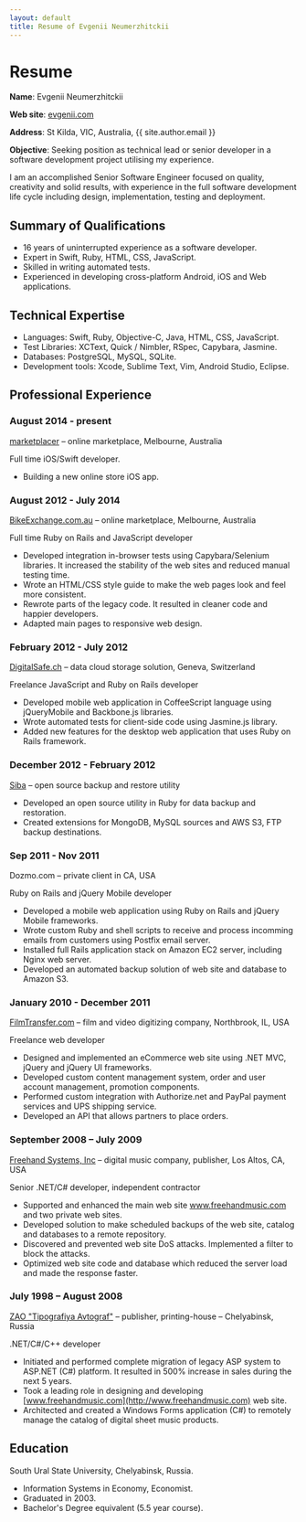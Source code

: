 ```yaml
---
layout: default
title: Resume of Evgenii Neumerzhitckii
---
```


# Resume

**Name**: Evgenii Neumerzhitckii

**Web site**: [evgenii.com](http://evgenii.com)

**Address**: St Kilda, VIC, Australia, {{ site.author.email }}

**Objective**: Seeking position as technical lead or senior developer in a software development project utilising my experience.

I am an accomplished Senior Software Engineer focused on quality, creativity and solid results, with experience in the full software development life cycle including design, implementation, testing and deployment.

## Summary of Qualifications

* 16 years of uninterrupted experience as a software developer.
* Expert in Swift, Ruby, HTML, CSS, JavaScript.
* Skilled in writing automated tests.
* Experienced in developing cross-platform Android, iOS and Web applications.

## Technical Expertise

* Languages: Swift, Ruby, Objective-C, Java, HTML, CSS, JavaScript.
* Test Libraries: XCText, Quick / Nimbler, RSpec, Capybara, Jasmine.
* Databases: PostgreSQL, MySQL, SQLite.
* Development tools: Xcode, Sublime Text, Vim, Android Studio, Eclipse.

## Professional Experience

### August 2014 - present

[marketplacer](http://marketplacer.com.au) – online marketplace, Melbourne, Australia

Full time iOS/Swift developer.

* Building a new online store iOS app.


### August 2012 - July 2014

[BikeExchange.com.au](http://bikeexchange.com.au) – online marketplace, Melbourne, Australia

Full time Ruby on Rails and JavaScript developer

* Developed integration in-browser tests using Capybara/Selenium libraries. It increased the stability of the web sites and reduced manual testing time.
* Wrote an HTML/CSS style guide to make the web pages look and feel more consistent.
* Rewrote parts of the legacy code. It resulted in cleaner code and happier developers.
* Adapted main pages to responsive web design.



### February 2012 - July 2012

[DigitalSafe.ch](http://digitalsafe.ch) – data cloud storage solution, Geneva, Switzerland

Freelance JavaScript and Ruby on Rails developer

* Developed mobile web application in CoffeeScript language using jQueryMobile and Backbone.js libraries.
* Wrote automated tests for client-side code using Jasmine.js library.
* Added new features for the desktop web application that uses Ruby on Rails framework.



### December 2012 - February 2012

[Siba](//github.com/evgenyneu/siba) – open source backup and restore utility

* Developed an open source utility in Ruby for data backup and restoration.
* Created extensions for MongoDB, MySQL sources and AWS S3, FTP backup destinations.



### Sep 2011 - Nov 2011

Dozmo.com – private client in CA, USA

Ruby on Rails and jQuery Mobile developer

* Developed a mobile web application using Ruby on Rails and jQuery Mobile frameworks.
* Wrote custom Ruby and shell scripts to receive and process incomming emails from customers using Postfix email server.
* Installed full Rails application stack on Amazon EC2 server, including Nginx web server.
* Developed an automated backup solution of web site and database to Amazon S3.


### January 2010 - December 2011

[FilmTransfer.com](http://filmtransfer.com) – film and video digitizing company, Northbrook, IL, USA

Freelance web developer

* Designed and implemented an eCommerce web site using .NET MVC, jQuery and jQuery UI frameworks.
* Developed custom content management system, order and user account management, promotion components.
* Performed custom integration with Authorize.net and PayPal payment services and UPS shipping service.
* Developed an API that allows partners to place orders.



### September 2008 – July 2009

[Freehand Systems, Inc](http://www.freehandmusic.com) – digital music company, publisher, Los Altos, CA, USA

Senior .NET/C# developer, independent contractor

* Supported and enhanced the main web site www.freehandmusic.com and two private web sites.
* Developed solution to make scheduled backups of the web site, catalog and databases to a remote repository.
* Discovered and prevented web site DoS attacks. Implemented a filter to block the attacks.
* Optimized web site code and database which reduced the server load and made the response faster.



### July 1998 – August 2008

[ZAO "Tipografiya Avtograf"](http://www.bookmusic.ru) – publisher, printing-house – Chelyabinsk, Russia

.NET/C#/C++ developer

* Initiated and performed complete migration of legacy ASP system to ASP.NET (C#) platform. It resulted in 500% increase in sales during the next 5 years.
* Took a leading role in designing and developing [www.freehandmusic.com](http://www.freehandmusic.com) web site.
* Architected and created a Windows Forms application (C#) to remotely manage the catalog of digital sheet music products.


## Education

South Ural State University, Chelyabinsk, Russia.

* Information Systems in Economy, Economist.
* Graduated in 2003.
* Bachelor's Degree equivalent (5.5 year course).